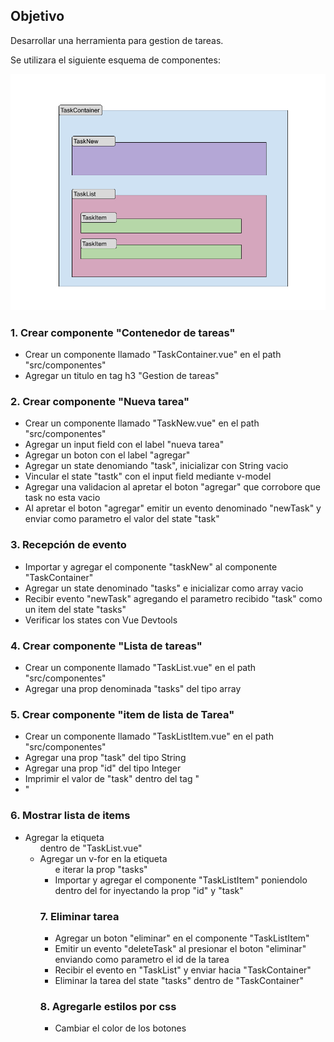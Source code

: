 ## Objetivo

Desarrollar una herramienta para gestion de tareas.

Se utilizara el siguiente esquema de componentes:

![Texto alternativo](EsquemaDeComponentes.png "Título alternativo")


### 1. Crear componente "Contenedor de tareas"

- Crear un componente llamado "TaskContainer.vue" en el path "src/componentes"
- Agregar un titulo en tag h3 "Gestion de tareas"


### 2. Crear componente "Nueva tarea"

- Crear un componente llamado "TaskNew.vue" en el path "src/componentes"
- Agregar un input field con el label "nueva tarea"
- Agregar un boton con el label "agregar"
- Agregar un state denomiando "task", inicializar con String vacio
- Vincular el state "tastk" con el input field mediante v-model
- Agregar una validacion al apretar el boton "agregar" que corrobore que task no esta vacio
- Al apretar el boton "agregar" emitir un evento denominado "newTask" y enviar como parametro el valor del state "task"

### 3. Recepción de evento

- Importar y agregar el componente "taskNew" al componente "TaskContainer"
- Agregar un state denominado "tasks" e inicializar como array vacio
- Recibir evento "newTask" agregando el parametro recibido "task" como un item del state "tasks"
- Verificar los states con Vue Devtools

### 4. Crear componente "Lista de tareas"

- Crear un componente llamado "TaskList.vue" en el path "src/componentes"
- Agregar una prop denominada "tasks" del tipo array

### 5. Crear componente "item de lista de Tarea"

- Crear un componente llamado "TaskListItem.vue" en el path "src/componentes"
- Agregar una prop "task" del tipo String
- Agregar una prop "id" del tipo Integer
- Imprimir el valor de "task" dentro del tag "<li>"

### 6. Mostrar lista de items 
- Agregar la etiqueta <ul> dentro de "TaskList.vue"
- Agregar un v-for en la etiqueta <ul> e iterar la prop "tasks"
- Importar y agregar el componente "TaskListItem" poniendolo dentro del for inyectando la prop "id" y "task"


### 7. Eliminar tarea
- Agregar un boton "eliminar" en el componente "TaskListItem"
- Emitir un evento "deleteTask" al presionar el boton "eliminar" enviando como parametro el id de la tarea 
- Recibir el evento en "TaskList" y enviar hacia "TaskContainer"
- Eliminar la tarea del state "tasks" dentro de "TaskContainer"

### 8. Agregarle estilos por css

- Cambiar el color de los botones